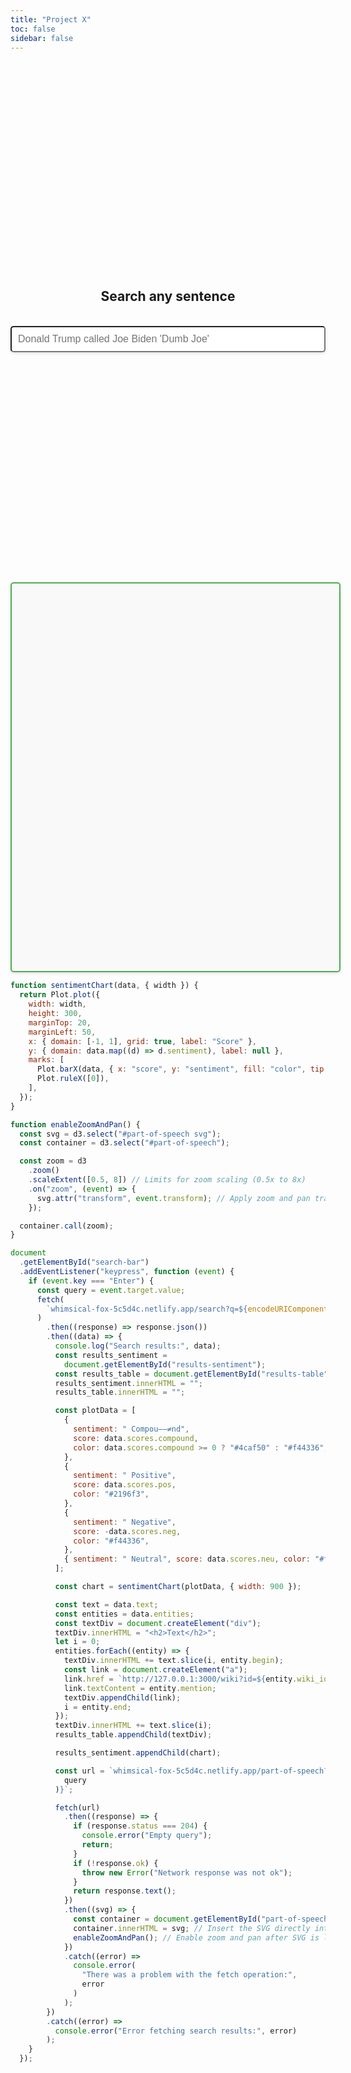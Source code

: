 ```yaml
---
title: "Project X"
toc: false
sidebar: false
---
```


<style>
    #part-of-speech {
        width: 100%;
        height: 600px;
        padding: 10px;
        border-radius: 5px; 
        box-shadow: 0 2px 5px rgba(0,0,0,0.1);
        overflow: hidden;
        /*overflow-x: auto;*/
        /*white-space: nowrap;*/
    }

    @media (max-width: 768px) {
        .svg-container {
            height: 400px; /* Adjust height for smaller devices */
        }
    }


    .svg-container {
        width: 100%;      /* Full width of its parent container */
        height: 600px;    /* Sufficient height to display SVG */
        border: 2px solid #4CAF50; /* Solid green border */
        border-radius: 8px; /* Rounded corners */
        box-shadow: 0 4px 8px rgba(0,0,0,0.15); /* Subtle shadow for depth */
        background-color: #f9f9f9; /* Light grey background */
        overflow-x: auto; /* Allows horizontal scrolling */
        overflow-y: hidden; /* Disables vertical scrolling */
        padding: 20px; /* Padding inside the container for some spacing around the SVG */
    }
</style>

<script src="https://d3js.org/d3.v7.min.js"></script>

<div style="display: flex; justify-content: center; align-items: center; height: 20vh; flex-direction: column">
    <h2>Search any sentence</h2>
    <br>
    <input type="text" id="search-bar" placeholder="Donald Trump called Joe Biden 'Dumb Joe'" style="width: 100%; padding: 10px; font-size: 16px; border-radius: 5px; box-shadow: 0 2px 5px rgba(0,0,0,0.1);">
</div>
<div id="results-table"></div>
<br/>
<div id="results-sentiment"></div>
<br/>
<div id="results-nltk"></div>
<div id="part-of-speech" class="svg-container"></div>

```js
function sentimentChart(data, { width }) {
  return Plot.plot({
    width: width,
    height: 300,
    marginTop: 20,
    marginLeft: 50,
    x: { domain: [-1, 1], grid: true, label: "Score" },
    y: { domain: data.map((d) => d.sentiment), label: null },
    marks: [
      Plot.barX(data, { x: "score", y: "sentiment", fill: "color", tip: true }),
      Plot.ruleX([0]),
    ],
  });
}

function enableZoomAndPan() {
  const svg = d3.select("#part-of-speech svg");
  const container = d3.select("#part-of-speech");

  const zoom = d3
    .zoom()
    .scaleExtent([0.5, 8]) // Limits for zoom scaling (0.5x to 8x)
    .on("zoom", (event) => {
      svg.attr("transform", event.transform); // Apply zoom and pan transformations
    });

  container.call(zoom);
}

document
  .getElementById("search-bar")
  .addEventListener("keypress", function (event) {
    if (event.key === "Enter") {
      const query = event.target.value;
      fetch(
        `whimsical-fox-5c5d4c.netlify.app/search?q=${encodeURIComponent(query)}`
      )
        .then((response) => response.json())
        .then((data) => {
          console.log("Search results:", data);
          const results_sentiment =
            document.getElementById("results-sentiment");
          const results_table = document.getElementById("results-table");
          results_sentiment.innerHTML = "";
          results_table.innerHTML = "";

          const plotData = [
            {
              sentiment: " Compou––≠nd",
              score: data.scores.compound,
              color: data.scores.compound >= 0 ? "#4caf50" : "#f44336",
            },
            {
              sentiment: " Positive",
              score: data.scores.pos,
              color: "#2196f3",
            },
            {
              sentiment: " Negative",
              score: -data.scores.neg,
              color: "#f44336",
            },
            { sentiment: " Neutral", score: data.scores.neu, color: "#ffeb3b" },
          ];

          const chart = sentimentChart(plotData, { width: 900 });

          const text = data.text;
          const entities = data.entities;
          const textDiv = document.createElement("div");
          textDiv.innerHTML = "<h2>Text</h2>";
          let i = 0;
          entities.forEach((entity) => {
            textDiv.innerHTML += text.slice(i, entity.begin);
            const link = document.createElement("a");
            link.href = `http://127.0.0.1:3000/wiki?id=${entity.wiki_id}`;
            link.textContent = entity.mention;
            textDiv.appendChild(link);
            i = entity.end;
          });
          textDiv.innerHTML += text.slice(i);
          results_table.appendChild(textDiv);

          results_sentiment.appendChild(chart);

          const url = `whimsical-fox-5c5d4c.netlify.app/part-of-speech?q=${encodeURIComponent(
            query
          )}`;

          fetch(url)
            .then((response) => {
              if (response.status === 204) {
                console.error("Empty query");
                return;
              }
              if (!response.ok) {
                throw new Error("Network response was not ok");
              }
              return response.text();
            })
            .then((svg) => {
              const container = document.getElementById("part-of-speech");
              container.innerHTML = svg; // Insert the SVG directly into the div
              enableZoomAndPan(); // Enable zoom and pan after SVG is loaded
            })
            .catch((error) =>
              console.error(
                "There was a problem with the fetch operation:",
                error
              )
            );
        })
        .catch((error) =>
          console.error("Error fetching search results:", error)
        );
    }
  });
```
